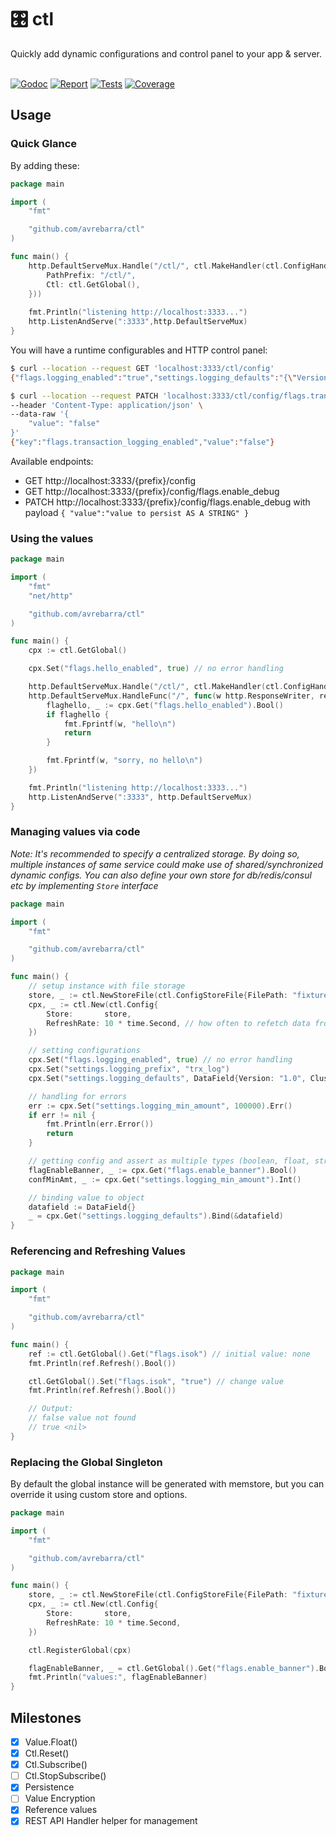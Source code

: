 <div class="info" align="left">
  <h1 class="name">🎛️ ctl</h1>
  Quickly add dynamic configurations and control panel to your app & server.
  <br>
  <br>

[![Godoc][godoc-image]][godoc-url]
[![Report][report-image]][report-url]
[![Tests][tests-image]][tests-url]
[![Coverage][coverage-image]][coverage-url]

</div>

## Usage
### Quick Glance
By adding these:
```go
package main

import (
	"fmt"

	"github.com/avrebarra/ctl"
)

func main() {
	http.DefaultServeMux.Handle("/ctl/", ctl.MakeHandler(ctl.ConfigHandler{ 
		PathPrefix: "/ctl/", 
		Ctl: ctl.GetGlobal(),
	}))
	
	fmt.Println("listening http://localhost:3333...")
	http.ListenAndServe(":3333",http.DefaultServeMux)
}
```
You will have a runtime configurables and HTTP control panel:
```sh
$ curl --location --request GET 'localhost:3333/ctl/config'
{"flags.logging_enabled":"true","settings.logging_defaults":"{\"Version\":\"1.0\",\"ClusterID\":\"88888\"}","settings.logging_min_amount":"100000","settings.logging_prefix":"trx_log"}

$ curl --location --request PATCH 'localhost:3333/ctl/config/flags.transaction_logging_enabled' \
--header 'Content-Type: application/json' \
--data-raw '{
    "value": "false"
}'
{"key":"flags.transaction_logging_enabled","value":"false"}

```

Available endpoints:
- GET http://localhost:3333/{prefix}/config
- GET http://localhost:3333/{prefix}/config/flags.enable_debug
- PATCH http://localhost:3333/{prefix}/config/flags.enable_debug with payload `{ "value":"value to persist AS A STRING" }`

### Using the values
```go
package main

import (
	"fmt"
	"net/http"

	"github.com/avrebarra/ctl"
)

func main() {
	cpx := ctl.GetGlobal()

	cpx.Set("flags.hello_enabled", true) // no error handling

	http.DefaultServeMux.Handle("/ctl/", ctl.MakeHandler(ctl.ConfigHandler{PathPrefix: "/ctl/", Ctl: ctl.GetGlobal()}))
	http.DefaultServeMux.HandleFunc("/", func(w http.ResponseWriter, req *http.Request) {
		flaghello, _ := cpx.Get("flags.hello_enabled").Bool()
		if flaghello {
			fmt.Fprintf(w, "hello\n")
			return
		}

		fmt.Fprintf(w, "sorry, no hello\n")
	})

	fmt.Println("listening http://localhost:3333...")
	http.ListenAndServe(":3333", http.DefaultServeMux)
}
```

### Managing values via code
*Note: It's recommended to specify a centralized storage. By doing so, multiple instances of same service could make use of shared/synchronized dynamic configs. You can also define your own store for db/redis/consul etc by implementing `Store` interface*

```go
package main

import (
	"fmt"

	"github.com/avrebarra/ctl"
)

func main() {
	// setup instance with file storage
	store, _ := ctl.NewStoreFile(ctl.ConfigStoreFile{FilePath: "fixture/store.json"})
	cpx, _ := ctl.New(ctl.Config{
		Store:       store,
		RefreshRate: 10 * time.Second, // how often to refetch data from store
	})

	// setting configurations
	cpx.Set("flags.logging_enabled", true) // no error handling
	cpx.Set("settings.logging_prefix", "trx_log")
	cpx.Set("settings.logging_defaults", DataField{Version: "1.0", ClusterID: "88888"})

	// handling for errors
	err := cpx.Set("settings.logging_min_amount", 100000).Err()
	if err != nil {
		fmt.Println(err.Error())
		return
	}

	// getting config and assert as multiple types (boolean, float, string, object)
	flagEnableBanner, _ := cpx.Get("flags.enable_banner").Bool()
	confMinAmt, _ := cpx.Get("settings.logging_min_amount").Int()

	// binding value to object
	datafield := DataField{}
	_ = cpx.Get("settings.logging_defaults").Bind(&datafield)
}
```

### Referencing and Refreshing Values
```go
package main

import (
	"fmt"

	"github.com/avrebarra/ctl"
)

func main() {
	ref := ctl.GetGlobal().Get("flags.isok") // initial value: none
	fmt.Println(ref.Refresh().Bool())

	ctl.GetGlobal().Set("flags.isok", "true") // change value
	fmt.Println(ref.Refresh().Bool())

	// Output:
	// false value not found
	// true <nil>
}

```

### Replacing the Global Singleton
By default the global instance will be generated with memstore, but you can override it using custom store and options.

```go
package main

import (
	"fmt"

	"github.com/avrebarra/ctl"
)

func main() {
	store, _ := ctl.NewStoreFile(ctl.ConfigStoreFile{FilePath: "fixture/store.json"})
	cpx, _ := ctl.New(ctl.Config{
		Store:       store,
		RefreshRate: 10 * time.Second,
	})

	ctl.RegisterGlobal(cpx)

	flagEnableBanner, _ = ctl.GetGlobal().Get("flags.enable_banner").Bool()
	fmt.Println("values:", flagEnableBanner)
}
```

## Milestones
- [x] Value.Float()
- [x] Ctl.Reset()
- [x] Ctl.Subscribe()
- [ ] Ctl.StopSubscribe()
- [x] Persistence
- [ ] Value Encryption
- [x] Reference values
- [x] REST API Handler helper for management

[godoc-image]: https://godoc.org/github.com/avrebarra/ctl?status.svg
[godoc-url]: https://godoc.org/github.com/avrebarra/ctl
[report-image]: https://goreportcard.com/badge/github.com/avrebarra/ctl
[report-url]: https://goreportcard.com/report/github.com/avrebarra/ctl
[tests-image]: https://cloud.drone.io/api/badges/avrebarra/ctl/status.svg
[tests-url]: https://cloud.drone.io/avrebarra/ctl
[coverage-image]: https://codecov.io/gh/avrebarra/ctl/graph/badge.svg
[coverage-url]: https://codecov.io/gh/avrebarra/ctl
[sponsor-image]: https://img.shields.io/badge/github-donate-green.svg
